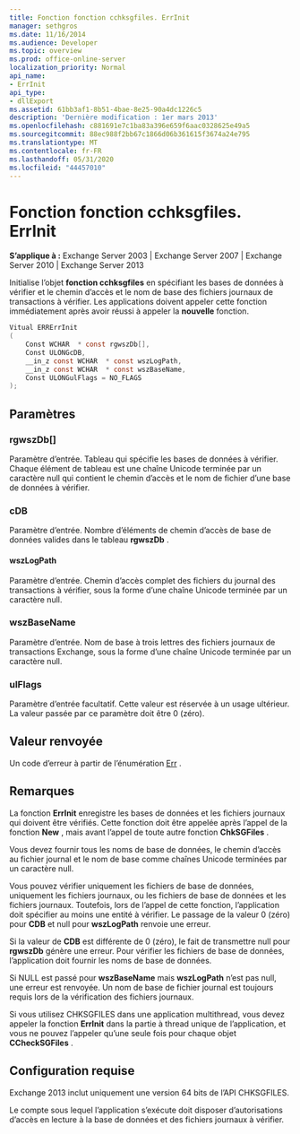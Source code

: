 ```yaml
---
title: Fonction fonction cchksgfiles. ErrInit
manager: sethgros
ms.date: 11/16/2014
ms.audience: Developer
ms.topic: overview
ms.prod: office-online-server
localization_priority: Normal
api_name:
- ErrInit
api_type:
- dllExport
ms.assetid: 61bb3af1-8b51-4bae-8e25-90a4dc1226c5
description: 'Dernière modification : 1er mars 2013'
ms.openlocfilehash: c881691e7c1ba83a396e659f6aac0328625e49a5
ms.sourcegitcommit: 88ec988f2bb67c1866d06b361615f3674a24e795
ms.translationtype: MT
ms.contentlocale: fr-FR
ms.lasthandoff: 05/31/2020
ms.locfileid: "44457010"
---
```

# <a name="cchksgfileserrinit-function"></a>Fonction fonction cchksgfiles. ErrInit
  
**S’applique à :** Exchange Server 2003 | Exchange Server 2007 | Exchange Server 2010 | Exchange Server 2013
  
Initialise l’objet **fonction cchksgfiles** en spécifiant les bases de données à vérifier et le chemin d’accès et le nom de base des fichiers journaux de transactions à vérifier. Les applications doivent appeler cette fonction immédiatement après avoir réussi à appeler la **nouvelle** fonction. 
  
```cs
Vitual ERRErrInit  
(
    Const WCHAR  * const rgwszDb[],
    Const ULONGcDB,
    __in_z const WCHAR  * const wszLogPath,
    __in_z const WCHAR  * const wszBaseName,
    Const ULONGulFlags = NO_FLAGS
);

```

## <a name="parameters"></a>Paramètres

### <a name="rgwszdb"></a>rgwszDb[]
  
Paramètre d’entrée. Tableau qui spécifie les bases de données à vérifier. Chaque élément de tableau est une chaîne Unicode terminée par un caractère null qui contient le chemin d’accès et le nom de fichier d’une base de données à vérifier.
    
### <a name="cdb"></a>cDB
  
Paramètre d’entrée. Nombre d’éléments de chemin d’accès de base de données valides dans le tableau **rgwszDb** . 
    
#### <a name="wszlogpath"></a>wszLogPath
  
Paramètre d’entrée. Chemin d’accès complet des fichiers du journal des transactions à vérifier, sous la forme d’une chaîne Unicode terminée par un caractère null.
    
### <a name="wszbasename"></a>wszBaseName
  
Paramètre d’entrée. Nom de base à trois lettres des fichiers journaux de transactions Exchange, sous la forme d’une chaîne Unicode terminée par un caractère null.
    
### <a name="ulflags"></a>ulFlags
  
Paramètre d’entrée facultatif. Cette valeur est réservée à un usage ultérieur. La valeur passée par ce paramètre doit être 0 (zéro).
    
## <a name="return-value"></a>Valeur renvoyée

Un code d’erreur à partir de l’énumération [Err](cchksgfiles-err-enumeration.md) . 
  
## <a name="remarks"></a>Remarques

La fonction **ErrInit** enregistre les bases de données et les fichiers journaux qui doivent être vérifiés. Cette fonction doit être appelée après l’appel de la fonction **New** , mais avant l’appel de toute autre fonction **ChkSGFiles** . 
  
Vous devez fournir tous les noms de base de données, le chemin d’accès au fichier journal et le nom de base comme chaînes Unicode terminées par un caractère null.
  
Vous pouvez vérifier uniquement les fichiers de base de données, uniquement les fichiers journaux, ou les fichiers de base de données et les fichiers journaux. Toutefois, lors de l’appel de cette fonction, l’application doit spécifier au moins une entité à vérifier. Le passage de la valeur 0 (zéro) pour **CDB** et null pour **wszLogPath** renvoie une erreur. 
  
Si la valeur de **CDB** est différente de 0 (zéro), le fait de transmettre null pour **rgwszDb** génère une erreur. Pour vérifier les fichiers de base de données, l’application doit fournir les noms de base de données. 
  
Si NULL est passé pour **wszBaseName** mais **wszLogPath** n’est pas null, une erreur est renvoyée. Un nom de base de fichier journal est toujours requis lors de la vérification des fichiers journaux. 
  
Si vous utilisez CHKSGFILES dans une application multithread, vous devez appeler la fonction **ErrInit** dans la partie à thread unique de l’application, et vous ne pouvez l’appeler qu’une seule fois pour chaque objet **CCheckSGFiles** . 
  
## <a name="requirements"></a>Configuration requise

Exchange 2013 inclut uniquement une version 64 bits de l’API CHKSGFILES.
  
Le compte sous lequel l’application s’exécute doit disposer d’autorisations d’accès en lecture à la base de données et des fichiers journaux à vérifier.
  

